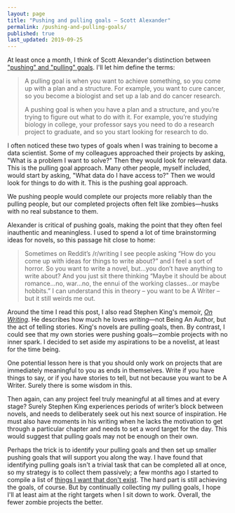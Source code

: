 ```yaml
---
layout: page
title: "Pushing and pulling goals — Scott Alexander"
permalink: /pushing-and-pulling-goals/
published: true
last_updated: 2019-09-25
---
```


At least once a month, I think of Scott Alexander's distinction between ["pushing" and "pulling" goals](https://slatestarcodex.com/2016/07/18/pushing-and-pulling-goals/). I'll let him define the terms:

> A pulling goal is when you want to achieve something, so you come up with a plan and a structure. For example, you want to cure cancer, so you become a biologist and set up a lab and do cancer research.
>
> A pushing goal is when you have a plan and a structure, and you’re trying to figure out what to do with it. For example, you’re studying biology in college, your professor says you need to do a research project to graduate, and so you start looking for research to do.

I often noticed these two types of goals when I was training to become a data scientist. Some of my colleagues approached their projects by asking, "What is a problem I want to solve?" Then they would look for relevant data. This is the pulling goal approach. Many other people, myself included, would start by asking, "What data do I have access to?" Then we would look for things to do with it. This is the pushing goal approach.

We pushing people would complete our projects more reliably than the pulling people, but our completed projects often felt like zombies—husks with no real substance to them. 

Alexander is critical of pushing goals, making the point that they often feel inauthentic and meaningless. I used to spend a lot of time brainstorming ideas for novels, so this passage hit close to home:

> Sometimes on Reddit’s /r/writing I see people asking “How do you come up with ideas for things to write about?” and I feel a sort of horror. So you want to write a novel, but…you don’t have anything to write about? And you just sit there thinking “Maybe it should be about romance…no, war…no, the ennui of the working classes…or maybe hobbits.” I can understand this in theory – you want to be A Writer – but it still weirds me out.

Around the time I read this post, I also read Stephen King's memoir, *[On Writing](https://www.goodreads.com/book/show/10569.On_Writing)*. He describes how much he loves *writing*—not Being An Author, but the act of telling stories. King's novels are pulling goals, then. By contrast, I could see that my own stories were pushing goals—zombie projects with no inner spark. I decided to set aside my aspirations to be a novelist, at least for the time being.

One potential lesson here is that you should only work on projects that are immediately meaningful to you as ends in themselves. Write if you have things to say, or if you have stories to tell, but not because you want to be A Writer. Surely there is some wisdom in this.

Then again, can any project feel truly meaningful at all times and at every stage? Surely Stephen King experiences periods of writer’s block between novels, and needs to deliberately seek out his next source of inspiration. He must also have moments in his writing when he lacks the motivation to get through a particular chapter and needs to set a word target for the day. This would suggest that pulling goals may not be enough on their own.

Perhaps the trick is to identify your pulling goals and then set up smaller pushing goals that will support you along the way. I have found that identifying pulling goals isn't a trivial task that can be completed all at once, so my strategy is to collect them passively; a few months ago I started to compile a list of [things I want that don't exist](https://davidklaing.com/things-i-want). The hard part is still achieving the goals, of course. But by continually collecting my pulling goals, I hope I'll at least aim at the right targets when I sit down to work. Overall, the fewer zombie projects the better.